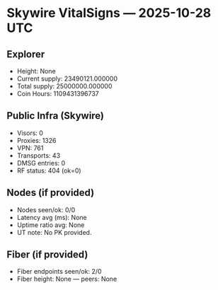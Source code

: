 # Skywire VitalSigns — 2025-10-28 UTC
## Explorer
- Height: None
- Current supply: 23490121.000000
- Total supply: 25000000.000000
- Coin Hours: 1109431396737

## Public Infra (Skywire)
- Visors: 0
- Proxies: 1326
- VPN: 761
- Transports: 43
- DMSG entries: 0
- RF status: 404 (ok=0)

## Nodes (if provided)
- Nodes seen/ok: 0/0
- Latency avg (ms): None
- Uptime ratio avg: None
- UT note: No PK provided.

## Fiber (if provided)
- Fiber endpoints seen/ok: 2/0
- Fiber height: None — peers: None
